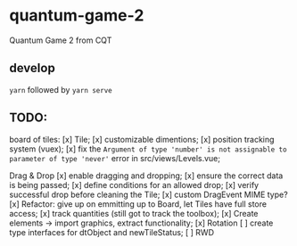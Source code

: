 # quantum-game-2
Quantum Game 2 from CQT

## develop
`yarn` followed by `yarn serve`

## TODO:
board of tiles:
[x] Tile;
[x] customizable dimentions;
[x] position tracking system (vuex);
[x] fix the `Argument of type 'number' is not assignable to parameter of type 'never'` error in src/views/Levels.vue;

Drag & Drop
[x] enable dragging and dropping;
[x] ensure the correct data is being passed;
[x] define conditions for an allowed drop;
[x] verify successful drop before cleaning the Tile;
[x] custom DragEvent MIME type?
[x] Refactor: give up on emmitting up to Board, let Tiles have full store access;
[x] track quantities (still got to track the toolbox);
[x] Create elements -> import graphics, extract functionality;
[x] Rotation
[ ] create type interfaces for dtObject and newTileStatus;
[ ] RWD